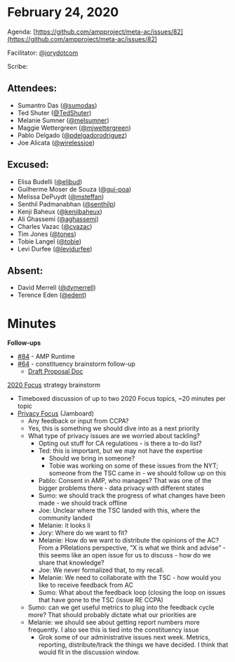 # **February 24, 2020**

Agenda: [https://github.com/ampproject/meta-ac/issues/82](https://github.com/ampproject/meta-ac/issues/82)

Facilitator: [@jorydotcom][jorydotcom]

Scribe: 

## **Attendees:**

*   Sumantro Das ([@sumodas][sumodas])
*   Ted Shuter ([@TedShuter][TedShuter])
*   Melanie Sumner ([@melsumner][melsumner])
*   Maggie Wettergreen ([@mjwettergreen][mjwettergreen])
*   Pablo Delgado ([@pdelgadorodriguez][pdelgadorodriguez])
*   Joe Alicata ([@wirelessjoe][wirelessjoe])

## **Excused:**

*   Elisa Budelli ([@elibud][elibud])
*   Guilherme Moser de Souza ([@gui-poa][gui-poa])
*   Melissa DePuydt ([@msteffan][msteffan])
*   Senthil Padmanabhan ([@senthilp][senthilp])
*   Kenji Baheux ([@kenjibaheux][kenjibaheux])
*   Ali Ghassemi ([@aghassemi][aghassemi])
*   Charles Vazac ([@cvazac][cvazac])
*   Tim Jones ([@tones][tones])
*   Tobie Langel ([@tobie][tobie])
*   Levi Durfee ([@levidurfee][levidurfee])

## **Absent:**

*   David Merrell ([@dymerrell][dymerrell])
*   Terence Eden ([@edent][edent])

# **Minutes**

**Follow-ups**

*   [#84](https://github.com/ampproject/meta-ac/issues/84) - AMP Runtime
*   [#64](https://github.com/ampproject/meta-ac/issues/64) - constituency brainstorm follow-up
    *   [Draft Proposal Doc](https://docs.google.com/document/u/1/d/1EVibClHeeXenrLdwjdpaa9f-LHN67r9KNwRb-ePm0wU/edit?usp=drive_web&ouid=104700215516924738256)

[2020 Focus](https://github.com/ampproject/meta-ac/issues?q=is%3Aissue+is%3Aopen+label%3A%222020+focus%22) strategy brainstorm

*   Timeboxed discussion of up to two 2020 Focus topics, ~20 minutes per topic
*   [Privacy Focus](https://jamboard.google.com/d/1B9MxnHysK8M_9R4xB-N0FxYM-TRvP4kRXt5SfyBYzlA/viewer) (Jamboard)
    *   Any feedback or input from CCPA?
    *   Yes, this is something we should dive into as a next priority
    *   What type of privacy issues are we worried about tackling?
        *   Opting out stuff for CA regulations - is there a to-do list?
        *   Ted: this is important, but we may not have the expertise 
            *   Should we bring in someone?
            *   Tobie was working on some of these issues from the NYT; someone from the TSC came in - we should follow up on this 
        *   Pablo: Consent in AMP, who manages? That was one of the bigger problems there - data privacy with different states
        *   Sumo: we should track the progress of what changes have been made - we should track offline
        *   Joe: Unclear where the TSC landed with this, where the community landed
        *   Melanie: it looks li
        *   Jory: Where do we want to fit?
        *   Melanie: How do we want to distribute the opinions of the AC? From a PRelations perspective, “X is what we think and advise” - this seems like an open issue for us to discuss - how do we share that knowledge?
        *   Joe: We never formalized that, to my recall.
        *   Melanie: We need to collaborate with the TSC - how would you like to receive feedback from AC
        *   Sumo: What about the feedback loop (closing the loop on issues that have gone to the TSC (issue RE CCPA)
    *   Sumo: can we get useful metrics to plug into the feedback cycle more? That should probably dictate what our priorities are
    *   Melanie: we should see about getting report numbers more frequently. I also see this is tied into the constituency issue
        *   Grok some of our administrative issues next week. Metrics, reporting, distribute/track the things we have decided. I think that would fit in the discussion window.

[tobie]: https://github.com/tobie
[wirelessjoe]: https://github.com/wirelessjoe
[cvazac]: https://github.com/cvazac
[gui-poa]: https://github.com/gui-poa
[levidurfee]: https://github.com/levidurfee
[sumodas]: https://github.com/sumodas
[edent]: https://github.com/edent
[senthilp]: https://github.com/senthilp
[tones]: https://github.com/tones
[kenjibaheux]: https://github.com/kenjibaheux
[elibud]: https://github.com/elibud
[pdelgadorodriguez]: https://github.com/pdelgadorodriguez
[dymerrell]: https://github.com/dymerrell
[mjwettergreen]: https://github.com/mjwettergreen
[melsumner]: https://github.com/melsumner
[msteffan]: https://github.com/msteffan
[TedShuter]: https://github.com/TedShuter
[aghassemi]: https://github.com/aghassemi
[jorydotcom]: https://github.com/jorydotcom
